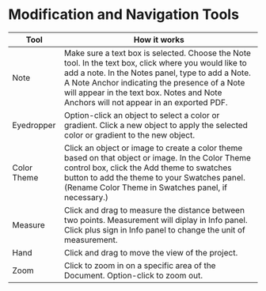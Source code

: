 # Modification and Navigation Tools

| Tool | How it works |
| --- | --- |
| Note | Make sure a text box is selected. Choose the Note tool. In the text box, click where you would like to add a note. In the Notes panel, type to add a Note. A Note Anchor indicating the presence of a Note will appear in the text box. Notes and Note Anchors will not appear in an exported PDF. |
| Eyedropper | Option-click an object to select a color or gradient. Click a new object to apply the selected color or gradient to the new object. |
| Color Theme | Click an object or image to create a color theme based on that object or image. In the Color Theme control box, click the Add theme to swatches button to add the theme to your Swatches panel. \(Rename Color Theme in Swatches panel, if necessary.\) |
| Measure | Click and drag to measure the distance between two points. Measurement will diplay in Info panel. Click plus sign in Info panel to change the unit of measurement. |
| Hand | Click and drag to move the view of the project. |
| Zoom | Click to zoom in on a specific area of the Document. Option-click to zoom out. |



